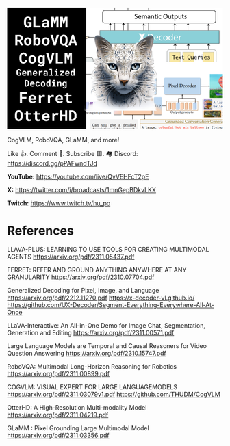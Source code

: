 ![](thumbnails/11.11.2023.png)

CogVLM, RoboVQA, GLaMM, and more!

Like 👍. Comment 💬. Subscribe 🟥.
🏘 Discord: https://discord.gg/pPAFwndTJd

**YouTube:** https://youtube.com/live/QvVEHFcT2pE

**X:** https://twitter.com/i/broadcasts/1mnGepBDkvLKX

**Twitch:** https://www.twitch.tv/hu_po


# References

LLAVA-PLUS: LEARNING TO USE TOOLS FOR CREATING MULTIMODAL AGENTS
https://arxiv.org/pdf/2311.05437.pdf

FERRET: REFER AND GROUND ANYTHING ANYWHERE AT ANY GRANULARITY
https://arxiv.org/pdf/2310.07704.pdf

Generalized Decoding for Pixel, Image, and Language
https://arxiv.org/pdf/2212.11270.pdf
https://x-decoder-vl.github.io/
https://github.com/UX-Decoder/Segment-Everything-Everywhere-All-At-Once

LLaVA-Interactive: An All-in-One Demo for Image Chat, Segmentation, Generation and Editing
https://arxiv.org/pdf/2311.00571.pdf

Large Language Models are Temporal and Causal Reasoners for Video Question Answering
https://arxiv.org/pdf/2310.15747.pdf

RoboVQA: Multimodal Long-Horizon Reasoning for Robotics
https://arxiv.org/pdf/2311.00899.pdf

COGVLM: VISUAL EXPERT FOR LARGE LANGUAGEMODELS
https://arxiv.org/pdf/2311.03079v1.pdf
https://github.com/THUDM/CogVLM

OtterHD: A High-Resolution Multi-modality Model
https://arxiv.org/pdf/2311.04219.pdf

GLaMM : Pixel Grounding Large Multimodal Model
https://arxiv.org/pdf/2311.03356.pdf
